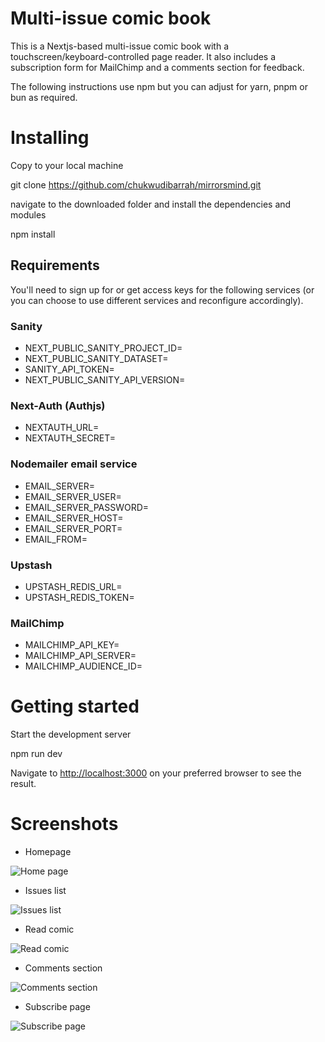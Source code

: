 # Multi-issue comic book

This is a Nextjs-based multi-issue comic book with a touchscreen/keyboard-controlled page reader. It also includes a subscription form for MailChimp and a comments section for feedback.

The following instructions use npm but you can adjust for yarn, pnpm or bun as required.

# Installing

Copy to your local machine

git clone https://github.com/chukwudibarrah/mirrorsmind.git

navigate to the downloaded folder and install the dependencies and modules

npm install

## Requirements

You'll need to sign up for or get access keys for the following services (or you can choose to use different services and reconfigure accordingly).

### Sanity

- NEXT_PUBLIC_SANITY_PROJECT_ID=
- NEXT_PUBLIC_SANITY_DATASET=
- SANITY_API_TOKEN=
- NEXT_PUBLIC_SANITY_API_VERSION=

### Next-Auth (Authjs)

- NEXTAUTH_URL=
- NEXTAUTH_SECRET=

### Nodemailer email service

- EMAIL_SERVER=
- EMAIL_SERVER_USER=
- EMAIL_SERVER_PASSWORD=
- EMAIL_SERVER_HOST=
- EMAIL_SERVER_PORT=
- EMAIL_FROM=

### Upstash

- UPSTASH_REDIS_URL=
- UPSTASH_REDIS_TOKEN=

### MailChimp

- MAILCHIMP_API_KEY=
- MAILCHIMP_API_SERVER=
- MAILCHIMP_AUDIENCE_ID=

# Getting started

Start the development server

npm run dev

Navigate to [http://localhost:3000](http://localhost:3000) on your preferred browser to see the result.

# Screenshots

- Homepage

![Home page](/public/home-page.webp)

- Issues list

![Issues list](/public/issues-page.webp)

- Read comic

![Read comic](/public/read-comic.webp)

- Comments section

![Comments section](/public/comments.webp)

- Subscribe page

![Subscribe page](/public/subscription.webp)

